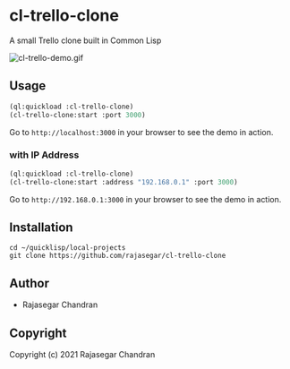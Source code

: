 # cl-trello-clone

A small Trello clone built in Common Lisp

![cl-trello-demo.gif](cl-trello-demo.gif)


## Usage
```lisp
(ql:quickload :cl-trello-clone)
(cl-trello-clone:start :port 3000)
```

Go to `http://localhost:3000` in your browser to see the demo in action.

### with IP Address
```lisp
(ql:quickload :cl-trello-clone)
(cl-trello-clone:start :address "192.168.0.1" :port 3000)
```

Go to `http://192.168.0.1:3000` in your browser to see the demo in action.

## Installation
```
cd ~/quicklisp/local-projects
git clone https://github.com/rajasegar/cl-trello-clone
```

## Author

* Rajasegar Chandran

## Copyright

Copyright (c) 2021 Rajasegar Chandran

